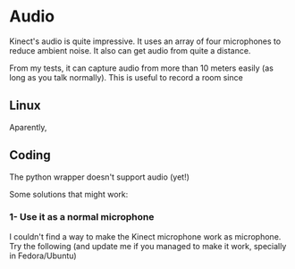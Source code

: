 # Audio

Kinect's audio is quite impressive. It uses an array of four microphones to reduce ambient noise. It also can get audio from quite a distance.

From my tests, it can capture audio from more than 10 meters easily (as long as you talk normally). This is useful to record a room since  

## Linux

Aparently, 

## Coding
The python wrapper doesn't support audio (yet!)

Some solutions that might work:

### 1- Use it as a normal microphone

I couldn't find a way to make the Kinect microphone work as microphone. Try the following (and update me if you managed to make it work, specially in Fedora/Ubuntu)